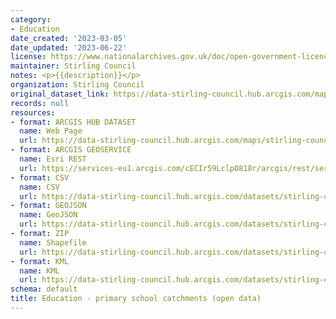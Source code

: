 ```yaml
---
category:
- Education
date_created: '2023-03-05'
date_updated: '2023-06-22'
license: https://www.nationalarchives.gov.uk/doc/open-government-licence/version/3/
maintainer: Stirling Council
notes: <p>{{description}}</p>
organization: Stirling Council
original_dataset_link: https://data-stirling-council.hub.arcgis.com/maps/stirling-council::education-primary-school-catchments-open-data
records: null
resources:
- format: ARCGIS HUB DATASET
  name: Web Page
  url: https://data-stirling-council.hub.arcgis.com/maps/stirling-council::education-primary-school-catchments-open-data
- format: ARCGIS GEOSERVICE
  name: Esri REST
  url: https://services-eu1.arcgis.com/cECIr59LclpO818r/arcgis/rest/services/education_-_primary_school_catchments_view/FeatureServer/6
- format: CSV
  name: CSV
  url: https://data-stirling-council.hub.arcgis.com/datasets/stirling-council::education-primary-school-catchments-open-data.csv?where=1=1&outSR=%7B%22latestWkid%22%3A27700%2C%22wkid%22%3A27700%7D
- format: GEOJSON
  name: GeoJSON
  url: https://data-stirling-council.hub.arcgis.com/datasets/stirling-council::education-primary-school-catchments-open-data.geojson?where=1=1&outSR=%7B%22latestWkid%22%3A27700%2C%22wkid%22%3A27700%7D
- format: ZIP
  name: Shapefile
  url: https://data-stirling-council.hub.arcgis.com/datasets/stirling-council::education-primary-school-catchments-open-data.zip?where=1=1&outSR=%7B%22latestWkid%22%3A27700%2C%22wkid%22%3A27700%7D
- format: KML
  name: KML
  url: https://data-stirling-council.hub.arcgis.com/datasets/stirling-council::education-primary-school-catchments-open-data.kml?where=1=1&outSR=%7B%22latestWkid%22%3A27700%2C%22wkid%22%3A27700%7D
schema: default
title: Education - primary school catchments (open data)
---
```

